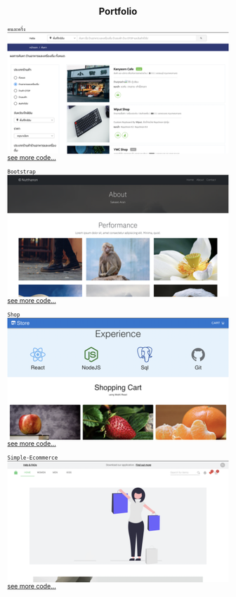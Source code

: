 <h2 align="center">Portfolio</h2>

`คนละครึ่ง`
<img src="./client/src/images/halfPeople.png" align="center">
<a href="https://github.com/nutthanonn/half-people-2020"
align="center">see more code...</a>

`Bootstrap`
<img src="./client/src/images/bootstrap.png" align="center">
<a href="https://github.com/nutthanonn/bootstrap"
align="center">see more code...</a>

`Shop`
<img src="./client/src/images/projectResponsive.png" align="center">
<a href="https://github.com/nutthanonn/react-typescript"
align="center">see more code...</a>

`Simple-Ecommerce`
<img src="./client/src/images/shoppingNonResponsive.png" align="center">
<a href="https://github.com/nutthanonn/react-ts-ecommerce"
align="center">see more code...</a>
